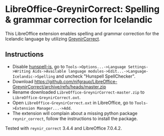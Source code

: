 LibreOffice-GreynirCorrect: Spelling & grammar correction for Icelandic
=======================================================================

This LibreOffice extension enables spelling and grammar correction for the Icelandic language by utilizing [GreynirCorrect](https://github.com/mideind/GreynirCorrect).

Instructions
------------

* Disable [hunspell-is](https://github.com/nifgraup/hunspell-is), go to `Tools->Options...->Language Settings->Writing Aids->Available language modules->Edit...->Language-Icelandic->Spelling` and uncheck "Hunspell SpellChecker".
* Download https://github.com/nifgraup/LibreOffice-GreynirCorrect/archive/refs/heads/master.zip
* Rename downloaded `LibreOffice-GreynirCorrect-master.zip` to `LibreOffice-GreynirCorrect.oxt`.
* Open `LibreOffice-GreynirCorrect.oxt` in LibreOffice, go to `Tools->Extension Manager...->Add`.
* The extension will complain about a missing python package `reynir_correct`, follow the instructions to install the package.

Tested with `reynir_correct` 3.4.4 and LibreOffice 7.0.4.2.
